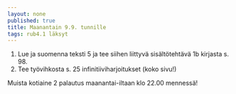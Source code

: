 ```yaml
---
layout: none
published: true
title: Maanantain 9.9. tunnille
tags: rub4.1 läksyt
---
```

1. Lue ja suomenna teksti 5 ja tee siihen liittyvä sisältötehtävä 1b kirjasta s. 98.
2. Tee työvihkosta s. 25 infinitiiviharjoitukset (koko sivu!)

Muista kotiaine 2 palautus maanantai-iltaan klo 22.00 mennessä!
